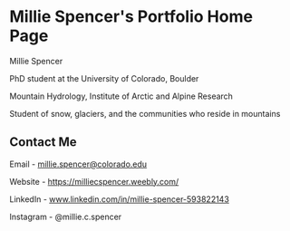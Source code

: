 # Millie Spencer's Portfolio Home Page

Millie Spencer 

PhD student at the University of Colorado, Boulder 

Mountain Hydrology, Institute of Arctic and Alpine Research 

Student of snow, glaciers, and the communities who reside in mountains

## Contact Me

Email - millie.spencer@colorado.edu

Website - https://milliecspencer.weebly.com/

LinkedIn - www.linkedin.com/in/millie-spencer-593822143

Instagram - @millie.c.spencer
